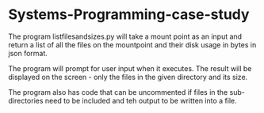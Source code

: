 # Systems-Programming-case-study

The program listfilesandsizes.py will take a mount point as an input and return a list of all the files on the mountpoint and their disk usage in bytes in json format. 

The program will prompt for user input when it executes. The result will be displayed on the screen - only the files in the given directory and its size.

The program also has code that can be uncommented if files in the sub-directories need to be included and teh output to be written into a file.
